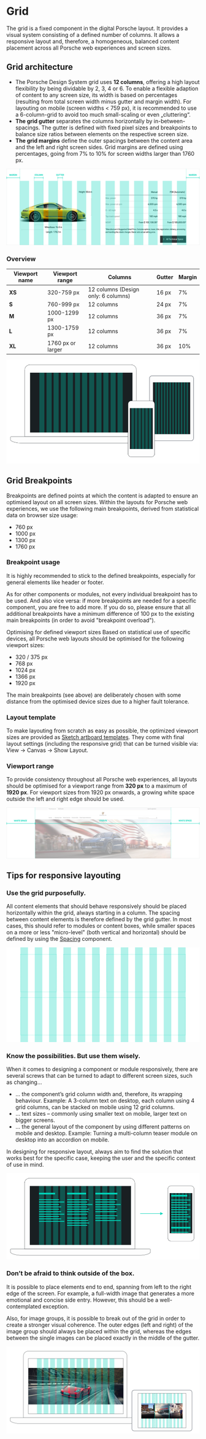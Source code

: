 # Grid
The grid is a fixed component in the digital Porsche layout. It provides a visual system consisting of a defined number of columns. It allows a responsive layout and, therefore, a homogeneous, balanced content placement across all Porsche web experiences and screen sizes.

## Grid architecture

- The Porsche Design System grid uses **12 columns**, offering a high layout flexibility by
being dividable by 2, 3, 4 or 6. To enable a flexible adaption of content to any
screen size, its width is based on percentages (resulting from total screen
width minus gutter and margin width). For layouting on mobile (screen widths < 759 px), it is recommended to use
a 6-column-grid to avoid too much small-scaling or even „cluttering“.
- **The grid gutter** separates the columns horizontally by in-between-spacings.
The gutter is defined with fixed pixel sizes and breakpoints to balance size
ratios between elements on the respective screen size. 
- **The grid margins** define the outer spacings between the content area and the left and right screen
sides. Grid margins are defined using percentages, going from 7% to 10% for
screen widths larger than 1760 px. 

![Porsche Design System grid architecture](./assets/grid-components.png)

### Overview 

| Viewport name | Viewport range | Columns | Gutter | Margin |
| -------- | -------- | -------- | -------- | -------- |
| **XS** | 320-759 px | 12 columns (Design only: 6 columns) |  16 px | 7% |
| **S** | 760-999 px | 12 columns |  24 px | 7% |
| **M** | 1000-1299 px | 12 columns | 36 px| 7% |
| **L** | 1300-1759 px  |  12 columns | 36 px | 7% | 
| **XL** | 1760 px or larger |  12 columns | 36 px | 10% | 

![Porsche Design System grid architecture](./assets/grid-viewports.png)

## Grid Breakpoints 
Breakpoints are defined points at which the content is adapted to ensure an optimised layout on all screen sizes.
Within the layouts for Porsche web experiences, we use the following main breakpoints, derived from statistical data on browser size usage: 

- 760 px
- 1000 px 
- 1300 px
- 1760 px

### Breakpoint usage

It is highly recommended to stick to the defined breakpoints, especially for general elements like header or footer.

As for other components or modules, not every individual breakpoint has to be used. And also vice versa: if more breakpoints are needed for a specific component, you are free to add more. If you do so, please ensure that all additional breakpoints have a minimum difference of 100 px to the existing main breakpoints (in order to avoid "breakpoint overload").

Optimising for defined viewport sizes
Based on statistical use of specific devices, all Porsche web layouts should be optimised for the following viewport sizes: 

- 320 / 375 px
- 768 px
- 1024 px
- 1366 px
- 1920 px

The main breakpoints (see above) are deliberately chosen with some distance from the optimised device sizes due to a higher fault tolerance.

### Layout template 
To make layouting from scratch as easy as possible, the
optimized viewport sizes are provided as [Sketch artboard templates](http://ui.porsche.com/latest/porsche-ui-kit-layout-template.sketch). They
come with final layout settings (including the responsive grid) that can be turned visible via: View → Canvas →
Show Layout.

### Viewport range
To provide consistency throughout all Porsche web experiences, all layouts should be optimised for a viewport range from **320 px** to a maximum of **1920 px**. For viewport sizes from 1920 px onwards, a growing white space outside the left and right edge should be used.

![Porsche Design System grid architecture](./assets/grid-maxwidth.png)

## Tips for responsive layouting

### Use the grid purposefully.
All content elements that should behave responsively should be placed horizontally within the grid, always starting in a column. The spacing between content elements is therefore defined by the grid gutter. 
In most cases, this should refer to modules or content boxes, while smaller spaces on a more or less "micro-level" (both vertical and horizontal) should be defined by using the [Spacing]() component.

![Porsche Design System grid alignment](./assets/grid-alignment.png)
### Know the possibilities. But use them wisely.
When it comes to designing a component or module responsively, there are several screws that can be turned to adapt to different screen sizes, such as changing…

- … the component’s grid column width and, therefore, its wrapping behaviour. Example: A 3-column text on desktop, each column using 4 grid columns, can be stacked on mobile using 12 grid columns.
- … text sizes – commonly using smaller text on mobile, larger text on bigger screens.
- … the general layout of the component by using different patterns on mobile and desktop. Example: Turning a multi-column teaser module on desktop into an accordion on mobile.

In designing for responsive layout, always aim to find the solution that works best for the specific case, keeping the user and the specific context of use in mind.

![Porsche Design System grid behaviour](./assets/grid-behaviour.png)

### Don’t be afraid to think outside of the box.
It is possible to place elements end to end, spanning from left to the right edge of the screen. For example, a full-width image that generates a more emotional and concise side entry. However, this should be a well-contemplated exception.

Also, for image groups, it is possible to break out of the grid in order to create a stronger visual coherence. The outer edges (left and right) of the image group should always be placed within the grid, whereas the edges between the single images can be placed exactly in the middle of the gutter.

![End-to-end placement](./assets/grid-endtoend.png)
